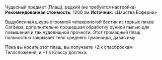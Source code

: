 Чудесный предмет (Плащ), редкий (не требуется настройка)
**Рекомендованная стоимость:** 1200 зм
**Источник:** «Царства Есферии»

Выдубленная шкура огромной четвероногой бестии из горных пиков Сатфира,  дополнительно прошедшая обработку рунной пылью для повышения и так чудовищной прочноти. Этот громадный плащ польностью закрывает тело среднего гуманоида, давая иму 

Пока вы носите этот плащ, вы получаете +2 к  спасброскам Телосложения, и +1 в Классу доспеха.